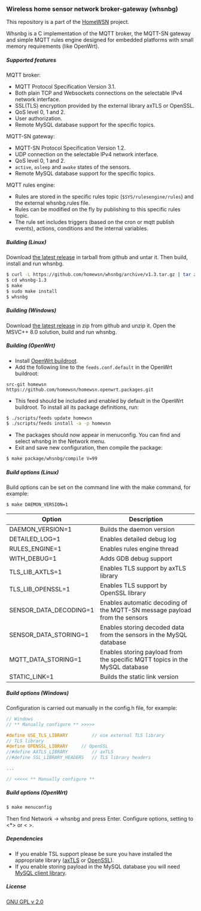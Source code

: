### Wireless home sensor network broker-gateway (whsnbg)

This repository is a part of the [HomeWSN](http://homewsn.github.io) project.

Whsnbg is a C implementation of the MQTT broker, the MQTT-SN gateway and simple MQTT rules engine designed for embedded platforms with small memory requirements (like OpenWrt).


##### Supported features

MQTT broker:
* MQTT Protocol Specification Version 3.1.
* Both plain TCP and Websockets connections on the selectable IPv4 network interface.
* SSL(TLS) encryption provided by the external library axTLS or OpenSSL.
* QoS level 0, 1 and 2.
* User authorization.
* Remote MySQL database support for the specific topics.

MQTT-SN gateway:
* MQTT-SN Protocol Specification Version 1.2.
* UDP connection on the selectable IPv4 network interface.
* QoS level 0, 1 and 2.
* `active`, `asleep` and `awake` states of the sensors.
* Remote MySQL database support for the specific topics.

MQTT rules engine:
* Rules are stored in the specific rules topic (`$SYS/rulesengine/rules`) and the external whsnbg.rules file.
* Rules can be modified on the fly by publishing to this specific rules topic.
* The rule set includes triggers (based on the cron or mqtt publish events), actions, conditions and the internal variables.

##### Building (Linux)

Download [the latest release](https://github.com/homewsn/whsnbg/releases) in tarball from github and untar it. Then build, install and run whsnbg.

```sh
$ curl -L https://github.com/homewsn/whsnbg/archive/v1.3.tar.gz | tar zx
$ cd whsnbg-1.3
$ make
$ sudo make install
$ whsnbg
```

##### Building (Windows)

Download [the latest release](https://github.com/homewsn/whsnbg/releases) in zip from github and unzip it. Open the MSVC++ 8.0 solution, build and run whsnbg.

##### Building (OpenWrt)

* Install [OpenWrt buildroot](http://wiki.openwrt.org/doc/howto/buildroot.exigence).
* Add the following line to the `feeds.conf.default` in the OpenWrt buildroot:
```
src-git homewsn https://github.com/homewsn/homewsn.openwrt.packages.git
```
* This feed should be included and enabled by default in the OpenWrt buildroot. To install all its package definitions, run:
```sh
$ ./scripts/feeds update homewsn
$ ./scripts/feeds install -a -p homewsn
```
* The packages should now appear in menuconfig. You can find and select whsnbg in the Network menu.
* Exit and save new configuration, then compile the package:
```sh
$ make package/whsnbg/compile V=99
```


##### Build options (Linux)

Build options can be set on the command line with the make command, for example:
```sh
$ make DAEMON_VERSION=1
```

| Option | Description |
| --- | --- |
| DAEMON_VERSION=1 | Builds the daemon version |
| DETAILED_LOG=1 | Enables detailed debug log |
| RULES_ENGINE=1 | Enables rules engine thread |
| WITH_DEBUG=1 | Adds GDB debug support |
| TLS_LIB_AXTLS=1 | Enables TLS support by axTLS library |
| TLS_LIB_OPENSSL=1 | Enables TLS support by OpenSSL library |
| SENSOR_DATA_DECODING=1 | Enables automatic decoding of the MQTT-SN message payload from the sensors |
| SENSOR_DATA_STORING=1 | Enables storing decoded data from the sensors in the MySQL database |
| MQTT_DATA_STORING=1 | Enables storing payload from the specific MQTT topics in the MySQL database |
| STATIC_LINK=1 | Builds the static link version |

##### Build options (Windows)

Configuration is carried out manually in the config.h file, for example:
```c
// Windows
// ** Manually configure ** >>>>>

#define USE_TLS_LIBRARY			// use external TLS library
// TLS library
#define OPENSSL_LIBRARY		// OpenSSL
//#define AXTLS_LIBRARY			// axTLS
//#define SSL_LIBRARY_HEADERS	// TLS library headers

...

// <<<<< ** Manually configure **
```

##### Build options (OpenWrt)

```sh
$ make menuconfig
```
Then find  Network -> whsnbg and press Enter. Configure options, setting to <*> or < >.

##### Dependencies

* If you enable TSL support please be sure you have installed the appropriate library ([axTLS](http://axtls.sourceforge.net/) or [OpenSSL](https://www.openssl.org/)).
* If you enable storing payload in the MySQL database you will need [MySQL client library](http://dev.mysql.com/downloads/connector/c/).

##### License

[GNU GPL v 2.0](http://www.gnu.org/licenses/gpl-2.0.html)
